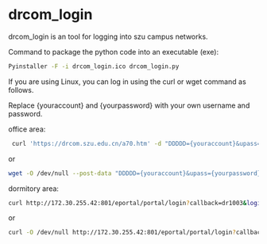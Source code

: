 # drcom_login

drcom_login is an tool for logging into szu campus networks.

Command to package the python code into an executable (exe):

```bash
Pyinstaller -F -i drcom_login.ico drcom_login.py
```

If you are using Linux, you can log in using the curl or wget command as follows.

Replace {youraccount} and {yourpassword} with your own username and password.

office area:

```bash
 curl 'https://drcom.szu.edu.cn/a70.htm' -d "DDDDD={youraccount}&upass={yourpassword}&0MKKey=%B5%C7%A1%A1%C2%BC" > /dev/null
```

or

```bash
wget -O /dev/null --post-data "DDDDD={youraccount}&upass={yourpassword}&0MKKey=%B5%C7%A1%A1%C2%BC" https://drcom.szu.edu.cn/a70.htm
```

dormitory area:

```bash
curl http://172.30.255.42:801/eportal/portal/login?callback=dr1003&login_method=1&user_account=%2C0%2C{youraccount}&user_password={yourpassword}&wlan_user_ip=172.29.6.121&wlan_user_ipv6=&wlan_user_mac=000000000000&wlan_ac_ip=&wlan_ac_name=&jsVersion=4.1.3&terminal_type=1&lang=en&v=4742&lang=en > /dev/null
```

or

```bash
curl -O /dev/null http://172.30.255.42:801/eportal/portal/login?callback=dr1003&login_method=1&user_account=%2C0%2C{youraccount}&user_password={yourpassword}&wlan_user_ip=172.29.6.121&wlan_user_ipv6=&wlan_user_mac=000000000000&wlan_ac_ip=&wlan_ac_name=&jsVersion=4.1.3&terminal_type=1&lang=en&v=4742&lang=en
```
